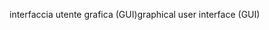 <span data-ttu-id="d419a-101">interfaccia utente grafica (GUI)</span><span class="sxs-lookup"><span data-stu-id="d419a-101">graphical user interface (GUI)</span></span>